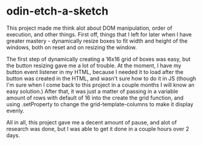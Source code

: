 # odin-etch-a-sketch

This project made me think alot about DOM manipulation, order of execution, and other things. First off, things that I left for later when I have greater mastery - dynamically resize boxes to fit width and height of the windows, both on reset and on resizing the window.

The first step of dynamically creating a 16x16 grid of boxes was easy, but the button resizing gave me a lot of trouble. At the moment, I have my button event listener in my HTML, because I needed it to load after the button was created in the HTML, and wasn't sure how to do it in JS (though I'm sure when I come back to this project in a couple months I will know an easy solution.) After that, it was just a matter of passing in a variable amount of rows with default of 16 into the create the grid function, and using .setProperty to change the grid-template-columns to make it display evenly.

All in all, this project gave me a decent amount of pause, and alot of research was done, but I was able to get it done in a couple hours over 2 days.